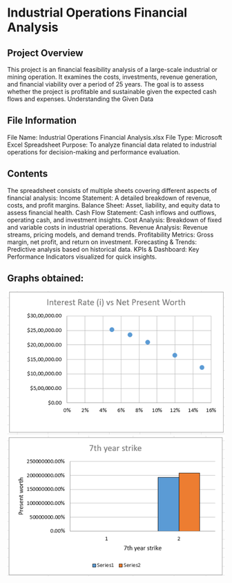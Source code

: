 # Industrial Operations Financial Analysis

## Project Overview
This project is an financial feasibility analysis of a large-scale industrial or mining operation. It examines the costs, investments, revenue generation, and financial viability over a period of 25 years. The goal is to assess whether the project is profitable and sustainable given the expected cash flows and expenses.
Understanding the Given Data

## File Information
File Name: Industrial Operations Financial Analysis.xlsx
File Type: Microsoft Excel Spreadsheet
Purpose: To analyze financial data related to industrial operations for decision-making and performance evaluation.

## Contents
The spreadsheet consists of multiple sheets covering different aspects of financial analysis:
Income Statement: A detailed breakdown of revenue, costs, and profit margins.
Balance Sheet: Asset, liability, and equity data to assess financial health.
Cash Flow Statement: Cash inflows and outflows, operating cash, and investment insights.
Cost Analysis: Breakdown of fixed and variable costs in industrial operations.
Revenue Analysis: Revenue streams, pricing models, and demand trends.
Profitability Metrics: Gross margin, net profit, and return on investment.
Forecasting & Trends: Predictive analysis based on historical data.
KPIs & Dashboard: Key Performance Indicators visualized for quick insights.

## Graphs obtained:
![Interest Rate vs Net Present Worth Plot](IMAGES/IRvsNPW.png)
![Present worth at 7th year with and without strike](IMAGES/PresentWorth.png)
